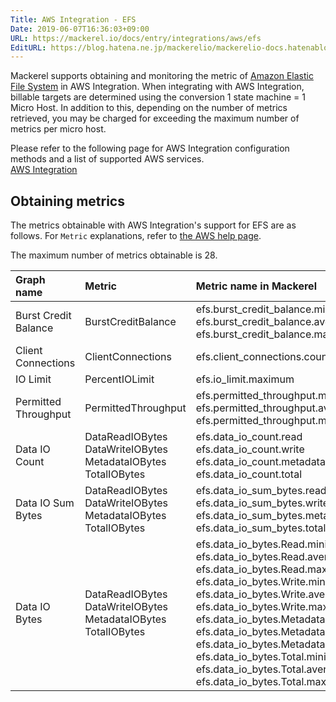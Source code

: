 ```yaml
---
Title: AWS Integration - EFS
Date: 2019-06-07T16:36:03+09:00
URL: https://mackerel.io/docs/entry/integrations/aws/efs
EditURL: https://blog.hatena.ne.jp/mackerelio/mackerelio-docs.hatenablog.mackerel.io/atom/entry/17680117127188503127
---
```


Mackerel supports obtaining and monitoring the metric of <a href="https://aws.amazon.com/en/efs/" target="_blank">Amazon Elastic File System</a> in AWS Integration. When integrating with AWS Integration, billable targets are determined using the conversion 1 state machine = 1 Micro Host. In addition to this, depending on the number of metrics retrieved, you may be charged for exceeding the maximum number of metrics per micro host.

Please refer to the following page for AWS Integration configuration methods and a list of supported AWS services.<br>
<a href="https://mackerel.io/docs/entry/integrations/aws">AWS Integration</a>


## Obtaining metrics
The metrics obtainable with AWS Integration's support for EFS are as follows. For `Metric` explanations, refer to <a href="https://docs.aws.amazon.com/en_us/step-functions/latest/dg/procedure-cw-metrics.html" target="_blank">the AWS help page</a>.

The maximum number of metrics obtainable is 28.

|Graph name|Metric|Metric name in Mackerel|Unit|Statistics|
|:--|:--|:--|:--|:--|
|Burst Credit Balance|BurstCreditBalance|efs.burst_credit_balance.minimum<br>efs.burst_credit_balance.average<br>efs.burst_credit_balance.maximum|bytes|Mminimum<br>Average<br>Maximum|
|Client Connections|ClientConnections|efs.client_connections.count|integer|Sum|
|IO Limit|PercentIOLimit|efs.io_limit.maximum|percentage|Maximum|
|Permitted Throughput|PermittedThroughput|efs.permitted_throughput.minimum<br>efs.permitted_throughput.average<br>efs.permitted_throughput.maximum|bytes/sec|Minimum<br>Average<br>Maximum|
|Data IO Count|DataReadIOBytes<br>DataWriteIOBytes<br>MetadataIOBytes<br>TotalIOBytes|efs.data_io_count.read<br>efs.data_io_count.write<br>efs.data_io_count.metadata<br>efs.data_io_count.total|integer|SampleCount|
|Data IO Sum Bytes|DataReadIOBytes<br>DataWriteIOBytes<br>MetadataIOBytes<br>TotalIOBytes|efs.data_io_sum_bytes.read<br>efs.data_io_sum_bytes.write<br>efs.data_io_sum_bytes.metadata<br>efs.data_io_sum_bytes.total|bytes|Sum|
|Data IO Bytes|DataReadIOBytes<br>DataWriteIOBytes<br>MetadataIOBytes<br>TotalIOBytes|efs.data_io_bytes.Read.minimum<br>efs.data_io_bytes.Read.average<br>efs.data_io_bytes.Read.maximum<br>efs.data_io_bytes.Write.minimum<br>efs.data_io_bytes.Write.average<br>efs.data_io_bytes.Write.maximum<br>efs.data_io_bytes.Metadata.minimum<br>efs.data_io_bytes.Metadata.average<br>efs.data_io_bytes.Metadata.maximum<br>efs.data_io_bytes.Total.minimum<br>efs.data_io_bytes.Total.average<br>efs.data_io_bytes.Total.maximum|bytes|Minimum<br>Average<br>Maximum|

